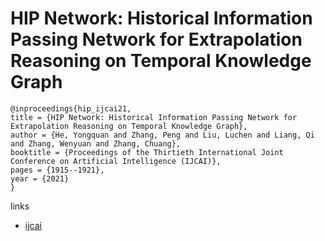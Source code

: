 # HIP Network: Historical Information Passing Network for Extrapolation Reasoning on Temporal Knowledge Graph

```
@inproceedings{hip_ijcai21,
title = {HIP Network: Historical Information Passing Network for Extrapolation Reasoning on Temporal Knowledge Graph},
author = {He, Yongquan and Zhang, Peng and Liu, Luchen and Liang, Qi and Zhang, Wenyuan and Zhang, Chuang},
booktitle = {Proceedings of the Thirtieth International Joint Conference on Artificial Intelligence (IJCAI)},
pages = {1915--1921},
year = {2021}
}
```

links
- [ijcai](https://www.ijcai.org/Proceedings/2021/264)
